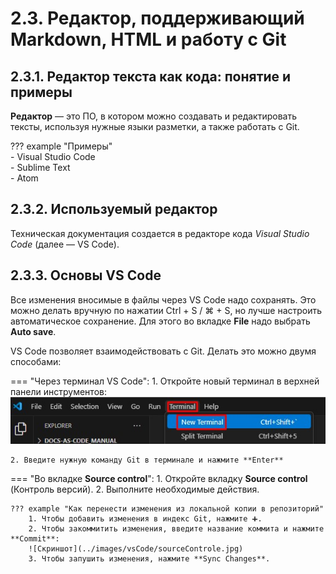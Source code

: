 # 2.3. Редактор, поддерживающий Markdown, HTML и работу с Git

## 2.3.1. Редактор текста как кода: понятие и примеры
**Редактор** — это ПО, в котором можно создавать и редактировать тексты, используя нужные языки разметки, а также работать с Git.  

??? example "Примеры"  
    - Visual Studio Code  
    - Sublime Text  
    - Atom  

## 2.3.2. Используемый редактор
Техническая документация создается в редакторе кода *Visual Studio Code* (далее — VS Code).

## 2.3.3. Основы VS Code
Все изменения вносимые в файлы через VS Code надо сохранять. Это можно делать вручную по нажатии Ctrl + S / ⌘ + S, но лучше настроить автоматическое сохранение. Для этого во вкладке **File** надо выбрать **Auto save**.  

VS Code позволяет взаимодействовать с Git. Делать это можно двумя способами:

=== "Через терминал VS Code":
    1. Откройте новый терминал в верхней панели инструментов:  
    ![Скриншот](../images/createPrj/terminal.jpg)  

    2. Введите нужную команду Git в терминале и нажмите **Enter**  

=== "Во вкладке **Source control**":
    1. Откройте вкладку **Source control** (Контроль версий).
    2. Выполните необходимые действия.

    ??? example "Как перенести изменения из локальной копии в репозиторий"
        1. Чтобы добавить изменения в индекс Git, нажмите ➕.
        2. Чтобы закоммитить изменения, введите название коммита и нажмите **Commit**:
        ![Скриншот](../images/vsCode/sourceControle.jpg)  
        3. Чтобы запушить изменения, нажмите **Sync Changes**.